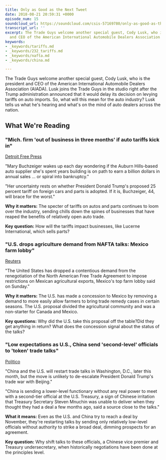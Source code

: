 ```yaml
---
title: Only as Good as the Next Tweet
date: 2018-08-21 20:59:31 +0000
episode_num: 15
soundcloud_url: https://soundcloud.com/csis-57169780/only-as-good-as-the-next-tweet
transcript_url: ''
excerpt: The Trade Guys welcome another special guest, Cody Lusk, who is the president
  and CEO of the American International Automobile Dealers Association (AIADA).
keywords:
- _keywords/tariffs.md
- _keywords/232_tariffs.md
- _keywords/nafta.md
- _keywords/china.md

---
```

The Trade Guys welcome another special guest, Cody Lusk, who is the president and CEO of the American International Automobile Dealers Association (AIADA). Lusk joins the Trade Guys in the studio right after the Trump administration announced that it would delay its decision on levying tariffs on auto imports. So, what will this mean for the auto industry? Lusk tells us what he's hearing and what's on the mind of auto dealers across the nation.

## What We're Reading
### &quot;Mich. firm &#39;out of business in three months&#39; if auto tariffs kick in&quot;
[Detroit Free Press](https://www.freep.com/story/money/cars/general-motors/2018/08/19/michigan-firm-auto-tariffs/1006524002/)

&quot;Mary Buchzeiger wakes up each day wondering if the Auburn Hills-based auto supplier she&#39;s spent years building is on path to earn a billion dollars in annual sales ... or spiral into bankruptcy.&quot;

&quot;Her uncertainty rests on whether President Donald Trump&#39;s proposed 25 percent tariff on foreign cars and parts is adopted. If it is, Buchzeiger, 44, will brace for the worst.&quot;

**Why it matters:** The specter of tariffs on autos and parts continues to loom over the industry, sending chills down the spines of businesses that have reaped the benefits of relatively open auto trade.

**Key question:** How will the tariffs impact businesses, like Lucerne International, which sells parts?


### &quot;U.S. drops agriculture demand from NAFTA talks: Mexico farm lobby&quot;
[Reuters](https://www.reuters.com/article/us-trade-nafta/u-s-drops-agriculture-demand-from-nafta-talks-mexico-farm-lobby-idUSKCN1L40OA)

&quot;The United States has dropped a contentious demand from the renegotiation of the North American Free Trade Agreement to impose restrictions on Mexican agricultural exports, Mexico&#39;s top farm lobby said on Sunday.&quot;

**Why it matters:** The U.S. has made a concession to Mexico by removing a demand to more easily allow farmers to bring trade remedy cases in certain seasons. The U.S. proposal divided the agricultural community and was a non-starter for Canada and Mexico.

**Key questions:** Why did the U.S. take this proposal off the table?Did they get anything in return? What does the concession signal about the status of the talks?

### &quot;Low expectations as U.S., China send &#39;second-level&#39; officials to &#39;token&#39; trade talks&quot;
[Politico](https://www.politico.com/story/2018/08/16/china-trade-talks-tariffs-august-742543)

&quot;China and the U.S. will restart trade talks in Washington, D.C., later this month, but the move is unlikely to de-escalate President Donald Trump&#39;s trade war with Beijing.&quot;

&quot;China is sending a lower-level functionary without any real power to meet with a second-tier official at the U.S. Treasury, a sign of Chinese irritation that Treasury Secretary Steven Mnuchin was unable to deliver when they thought they had a deal a few months ago, said a source close to the talks.&quot;

**What it means:** Even as the U.S. and China try to reach a deal by November, they&#39;re restarting talks by sending only relatively low-level officials without authority to strike a broad deal, dimming prospects for an agreement.

**Key question:** Why shift talks to these officials, a Chinese vice premier and Treasury undersecretary, when historically negotiations have been done at the principles level.